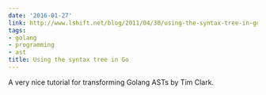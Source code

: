 ```yaml
---
date: '2016-01-27'
link: http://www.lshift.net/blog/2011/04/30/using-the-syntax-tree-in-go/
tags:
- golang
- programming
- ast
title: Using the syntax tree in Go
---
```


A very nice tutorial for transforming Golang ASTs by Tim Clark.
